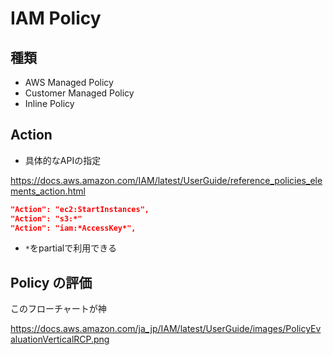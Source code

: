 # IAM Policy

## 種類

* AWS Managed Policy
* Customer Managed Policy
* Inline Policy

## Action

* 具体的なAPIの指定

https://docs.aws.amazon.com/IAM/latest/UserGuide/reference_policies_elements_action.html

```json
"Action": "ec2:StartInstances",
"Action": "s3:*"
"Action": "iam:*AccessKey*",
```

* `*`をpartialで利用できる

## Policy の評価

このフローチャートが神

https://docs.aws.amazon.com/ja_jp/IAM/latest/UserGuide/images/PolicyEvaluationVerticalRCP.png
